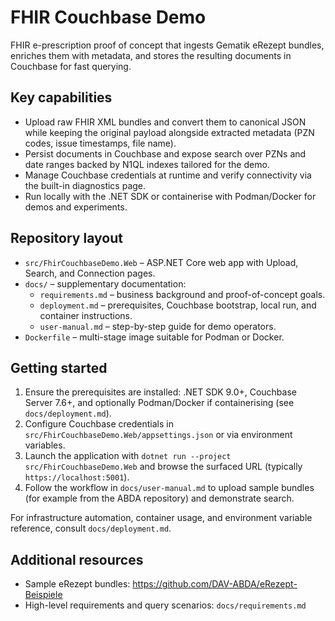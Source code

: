 # FHIR Couchbase Demo

FHIR e-prescription proof of concept that ingests Gematik eRezept bundles, enriches them with metadata, and stores the resulting documents in Couchbase for fast querying.

## Key capabilities
- Upload raw FHIR XML bundles and convert them to canonical JSON while keeping the original payload alongside extracted metadata (PZN codes, issue timestamps, file name).
- Persist documents in Couchbase and expose search over PZNs and date ranges backed by N1QL indexes tailored for the demo.
- Manage Couchbase credentials at runtime and verify connectivity via the built-in diagnostics page.
- Run locally with the .NET SDK or containerise with Podman/Docker for demos and experiments.

## Repository layout
- `src/FhirCouchbaseDemo.Web` – ASP.NET Core web app with Upload, Search, and Connection pages.
- `docs/` – supplementary documentation:
  - `requirements.md` – business background and proof-of-concept goals.
  - `deployment.md` – prerequisites, Couchbase bootstrap, local run, and container instructions.
  - `user-manual.md` – step-by-step guide for demo operators.
- `Dockerfile` – multi-stage image suitable for Podman or Docker.

## Getting started
1. Ensure the prerequisites are installed: .NET SDK 9.0+, Couchbase Server 7.6+, and optionally Podman/Docker if containerising (see `docs/deployment.md`).
2. Configure Couchbase credentials in `src/FhirCouchbaseDemo.Web/appsettings.json` or via environment variables.
3. Launch the application with `dotnet run --project src/FhirCouchbaseDemo.Web` and browse the surfaced URL (typically `https://localhost:5001`).
4. Follow the workflow in `docs/user-manual.md` to upload sample bundles (for example from the ABDA repository) and demonstrate search.

For infrastructure automation, container usage, and environment variable reference, consult `docs/deployment.md`.

## Additional resources
- Sample eRezept bundles: <https://github.com/DAV-ABDA/eRezept-Beispiele>
- High-level requirements and query scenarios: `docs/requirements.md`
